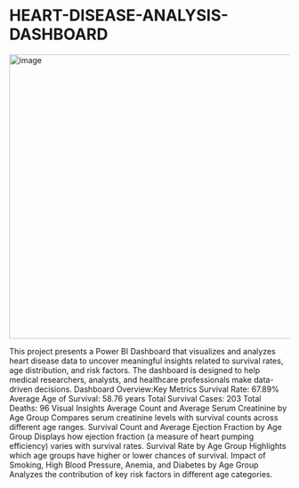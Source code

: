 # HEART-DISEASE-ANALYSIS-DASHBOARD
<img width="902" height="511" alt="image" src="https://github.com/user-attachments/assets/6c3fc93c-8f70-4fe8-8000-3ba572730ec0" />

This project presents a Power BI Dashboard that visualizes and analyzes heart disease data to uncover meaningful insights related to survival rates, age distribution, and risk factors. The dashboard is designed to help medical researchers, analysts, and healthcare professionals make data-driven decisions.
Dashboard Overview:Key Metrics
Survival Rate: 67.89%
Average Age of Survival: 58.76 years
Total Survival Cases: 203
Total Deaths: 96
Visual Insights
Average Count and Average Serum Creatinine by Age Group
Compares serum creatinine levels with survival counts across different age ranges.
Survival Count and Average Ejection Fraction by Age Group
Displays how ejection fraction (a measure of heart pumping efficiency) varies with survival rates.
Survival Rate by Age Group
Highlights which age groups have higher or lower chances of survival.
Impact of Smoking, High Blood Pressure, Anemia, and Diabetes by Age Group
Analyzes the contribution of key risk factors in different age categories.
